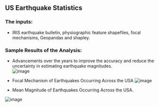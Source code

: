 ## US Earthquake Statistics

### The inputs:    
* IRIS earthquake bulletin,  physiographic feature shapefiles, focal mechanisms, Geopandas and shapley.  

### Sample Results of the Analysis:         
* Advancements over the years to improve the accuracy and reduce the uncertainty in estimating earthquake magnitudes.    
![image](https://user-images.githubusercontent.com/38767315/223810650-6da2a7ce-2243-402a-ae08-684be6ed7da7.png)

* Focal Mechanism of Earthquakes Occurring Across the USA
![image](https://user-images.githubusercontent.com/38767315/223803358-d4a403ff-988d-41bc-9839-df71c9f48d3c.png)

* Mean Magnitude of Earthquakes Occurring Across the USA.   

![image](https://user-images.githubusercontent.com/38767315/223806873-a110da67-1d15-4510-900e-12d40bbc8983.png)

